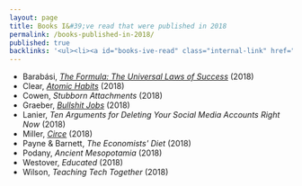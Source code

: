 ```yaml
---
layout: page
title: Books I&#39;ve read that were published in 2018
permalink: /books-published-in-2018/
published: true
backlinks: '<ul><li><a id="books-ive-read" class="internal-link" href="/books-ive-read/">Books I&#39;ve read</a></li></ul>'
---
```


* Barabási, _<a id="barabasi-the-formula" class="internal-link" href="/barabasi-the-formula/">The Formula: The Universal Laws of Success</a>_ (2018) 
* Clear, _<a id="clear-atomic-habits" class="internal-link" href="/clear-atomic-habits/">Atomic Habits</a>_ (2018) 
* Cowen, _Stubborn Attachments_ (2018) 
* Graeber, _<a id="graeber-bullshit-jobs" class="internal-link" href="/graeber-bullshit-jobs/">Bullshit Jobs</a>_ (2018) 
* Lanier, _Ten Arguments for Deleting Your Social Media Accounts Right Now_ (2018) 
* Miller, _<a id="miller-circe" class="internal-link" href="/miller-circe/">Circe</a>_ (2018) 
* Payne & Barnett, _The Economists' Diet_ (2018) 
* Podany, _Ancient Mesopotamia_ (2018) 
* Westover, _Educated_ (2018) 
* Wilson, _Teaching Tech Together_ (2018) 
